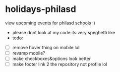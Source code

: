 # holidays-philasd

view upcoming events for philasd schools :)

- please dont look at my code its very speghetti like
- todo:
 - [ ] remove hover thing on mobile lol
 - [ ] revamp mobile?
 - [ ] make checkboxes&options look better
 - [ ] make footer link 2 the repository not profile lol
